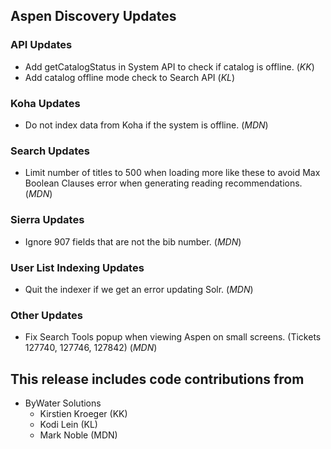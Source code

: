 ## Aspen Discovery Updates

### API Updates
- Add getCatalogStatus in System API to check if catalog is offline. (*KK*)
- Add catalog offline mode check to Search API (*KL*)

### Koha Updates
- Do not index data from Koha if the system is offline. (*MDN*)

### Search Updates
- Limit number of titles to 500 when loading more like these to avoid Max Boolean Clauses error when generating reading recommendations. (*MDN*)

### Sierra Updates
- Ignore 907 fields that are not the bib number. (*MDN*)

### User List Indexing Updates
- Quit the indexer if we get an error updating Solr. (*MDN*)

### Other Updates
- Fix Search Tools popup when viewing Aspen on small screens. (Tickets 127740, 127746, 127842) (*MDN*)

## This release includes code contributions from
- ByWater Solutions
  - Kirstien Kroeger (KK)
  - Kodi Lein (KL)
  - Mark Noble (MDN)